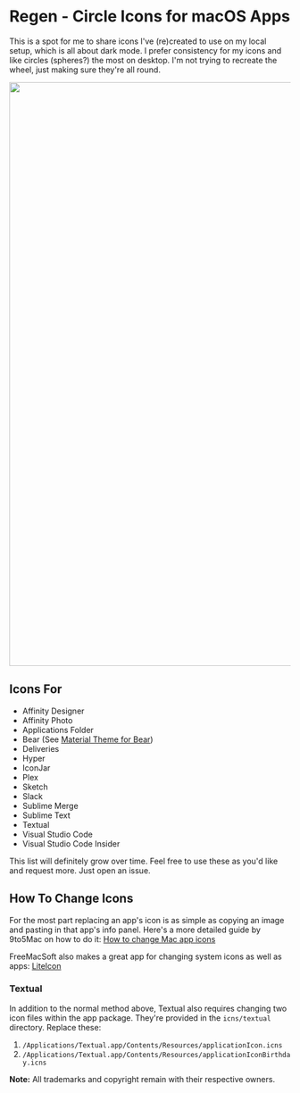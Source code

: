 # Regen - Circle Icons for macOS Apps

This is a spot for me to share icons I've (re)created to use on my local setup, which is all about dark mode. I prefer consistency for my icons and like circles (spheres?) the most on desktop. I'm not trying to recreate the wheel, just making sure they're all round.

<img src="http://r3v.in/yoHcq/Regen-Screenshot-2x.jpg" width="860" height="1046">

## Icons For

* Affinity Designer
* Affinity Photo
* Applications Folder
* Bear (See [Material Theme for Bear](https://github.com/r3volution11/material-theme-bear-notes))
* Deliveries
* Hyper
* IconJar
* Plex
* Sketch
* Slack
* Sublime Merge
* Sublime Text
* Textual
* Visual Studio Code
* Visual Studio Code Insider

This list will definitely grow over time. Feel free to use these as you'd like and request more. Just open an issue.

## How To Change Icons

For the most part replacing an app's icon is as simple as copying an image and pasting in that app's info panel. Here's a more detailed guide by 9to5Mac on how to do it: [How to change Mac app icons](https://9to5mac.com/2019/01/17/change-mac-icons/)

FreeMacSoft also makes a great app for changing system icons as well as apps: [LiteIcon](https://freemacsoft.net/liteicon/)

### Textual

In addition to the normal method above, Textual also requires changing two icon files within the app package. They're provided in the `icns/textual` directory. Replace these:

1. `/Applications/Textual.app/Contents/Resources/applicationIcon.icns`
2. `/Applications/Textual.app/Contents/Resources/applicationIconBirthday.icns`


**Note:** All trademarks and copyright remain with their respective owners.